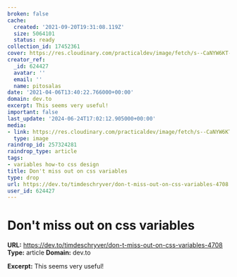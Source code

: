 ```yaml
---
broken: false
cache:
  created: '2021-09-20T19:31:08.119Z'
  size: 5064101
  status: ready
collection_id: 17452361
cover: https://res.cloudinary.com/practicaldev/image/fetch/s--CaNYW6KT--/c_imagga_scale,f_auto,fl_progressive,h_500,q_auto,w_1000/https://timdeschryver.dev/blog/do-not-miss-out-on-css-variables/images/banner.jpg
creator_ref:
  _id: 624427
  avatar: ''
  email: ''
  name: pitosalas
date: '2021-04-06T13:40:22.766000+00:00'
domain: dev.to
excerpt: This seems very useful!
important: false
last_update: '2024-06-24T17:02:12.905000+00:00'
media:
- link: https://res.cloudinary.com/practicaldev/image/fetch/s--CaNYW6KT--/c_imagga_scale,f_auto,fl_progressive,h_500,q_auto,w_1000/https://timdeschryver.dev/blog/do-not-miss-out-on-css-variables/images/banner.jpg
  type: image
raindrop_id: 257324281
raindrop_type: article
tags:
- variables how-to css design
title: Don't miss out on css variables
type: drop
url: https://dev.to/timdeschryver/don-t-miss-out-on-css-variables-4708
user_id: 624427
---
```


# Don't miss out on css variables

**URL:** https://dev.to/timdeschryver/don-t-miss-out-on-css-variables-4708
**Type:** article
**Domain:** dev.to

**Excerpt:** This seems very useful!
